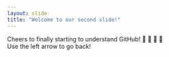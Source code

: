 ```yaml
---
layout: slide
title: "Welcome to our second slide!"
---
```

Cheers to finally starting to understand GitHub! :clinking_glasses:	:clinking_glasses:	:clinking_glasses:	:clinking_glasses:	
Use the left arrow to go back!
